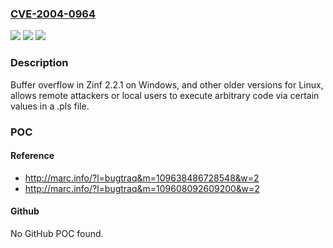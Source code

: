### [CVE-2004-0964](https://cve.mitre.org/cgi-bin/cvename.cgi?name=CVE-2004-0964)
![](https://img.shields.io/static/v1?label=Product&message=n%2Fa&color=blue)
![](https://img.shields.io/static/v1?label=Version&message=n%2Fa&color=blue)
![](https://img.shields.io/static/v1?label=Vulnerability&message=n%2Fa&color=brighgreen)

### Description

Buffer overflow in Zinf 2.2.1 on Windows, and other older versions for Linux, allows remote attackers or local users to execute arbitrary code via certain values in a .pls file.

### POC

#### Reference
- http://marc.info/?l=bugtraq&m=109638486728548&w=2
- http://marc.info/?l=bugtraq&m=109608092609200&w=2

#### Github
No GitHub POC found.


